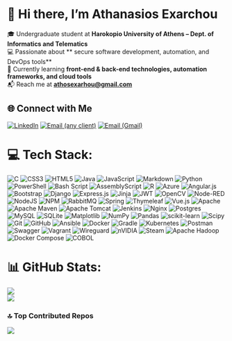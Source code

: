 # 👋 Hi there, I’m Athanasios Exarchou

🎓 Undergraduate student at **Harokopio University of Athens – Dept. of Informatics and Telematics**  
💻 Passionate about ** secure software development, automation, and DevOps tools**  
🌱 Currently learning **front-end & back-end technologies, automation frameworks, and cloud tools**  
📬 Reach me at **athosexarhou@gmail.com**

## 🌐 Connect with Me

[![LinkedIn](https://img.shields.io/badge/LinkedIn-%230077B5.svg?logo=linkedin&logoColor=white)](https://linkedin.com/in/athos-exarchou)
[![Email (any client)](https://img.shields.io/badge/Email_Client-555?logo=minutemailer&logoColor=white)](mailto:athosexarhou@gmail.com)
[![Email (Gmail)](https://img.shields.io/badge/Email_Gmail-D14836?logo=gmail&logoColor=white)](https://mail.google.com/mail/?view=cm&fs=1&to=athosexarhou@gmail.com)

# 💻 Tech Stack:

![C](https://img.shields.io/badge/c-%2300599C.svg?style=flat&logo=c&logoColor=white)
![CSS3](https://img.shields.io/badge/css3-%231572B6.svg?style=flat&logo=css3&logoColor=white)
![HTML5](https://img.shields.io/badge/html5-%23E34F26.svg?style=flat&logo=html5&logoColor=white)
![Java](https://img.shields.io/badge/java-%23ED8B00.svg?style=flat&logo=openjdk&logoColor=white)
![JavaScript](https://img.shields.io/badge/javascript-%23323330.svg?style=flat&logo=javascript&logoColor=%23F7DF1E)
![Markdown](https://img.shields.io/badge/markdown-%23000000.svg?style=flat&logo=markdown&logoColor=white)
![Python](https://img.shields.io/badge/python-3670A0?style=flat&logo=python&logoColor=ffdd54)
![PowerShell](https://img.shields.io/badge/PowerShell-%235391FE.svg?style=flat&logo=powershell&logoColor=white)
![Bash Script](https://img.shields.io/badge/bash_script-%23121011.svg?style=flat&logo=gnu-bash&logoColor=white)
![AssemblyScript](https://img.shields.io/badge/assembly%20script-%23000000.svg?style=flat&logo=assemblyscript&logoColor=white)
![R](https://img.shields.io/badge/r-%23276DC3.svg?style=flat&logo=r&logoColor=white)
![Azure](https://img.shields.io/badge/azure-%230072C6.svg?style=flat&logo=microsoftazure&logoColor=white)
![Angular.js](https://img.shields.io/badge/angular.js-%23E23237.svg?style=flat&logo=angularjs&logoColor=white)
![Bootstrap](https://img.shields.io/badge/bootstrap-%238511FA.svg?style=flat&logo=bootstrap&logoColor=white)
![Django](https://img.shields.io/badge/django-%23092E20.svg?style=flat&logo=django&logoColor=white)
![Express.js](https://img.shields.io/badge/express.js-%23404d59.svg?style=flat&logo=express&logoColor=%2361DAFB)
![Jinja](https://img.shields.io/badge/jinja-white.svg?style=flat&logo=jinja&logoColor=black)
![JWT](https://img.shields.io/badge/JWT-black?style=flat&logo=JSON%20web%20tokens)
![OpenCV](https://img.shields.io/badge/opencv-%23white.svg?style=flat&logo=opencv&logoColor=white)
![Node-RED](https://img.shields.io/badge/Node--RED-%238F0000.svg?style=flat&logo=node-red&logoColor=white)
![NodeJS](https://img.shields.io/badge/node.js-6DA55F?style=flat&logo=node.js&logoColor=white)
![NPM](https://img.shields.io/badge/NPM-%23CB3837.svg?style=flat&logo=npm&logoColor=white)
![RabbitMQ](https://img.shields.io/badge/rabbitmq-FF6600?style=flat&logo=rabbitmq&logoColor=white)
![Spring](https://img.shields.io/badge/spring-%236DB33F.svg?style=flat&logo=spring&logoColor=white)
![Thymeleaf](https://img.shields.io/badge/Thymeleaf-%23005C0F.svg?style=flat&logo=Thymeleaf&logoColor=white)
![Vue.js](https://img.shields.io/badge/vue.js-%2335495e.svg?style=flat&logo=vuedotjs&logoColor=%234FC08D)
![Apache](https://img.shields.io/badge/apache-%23D42029.svg?style=flat&logo=apache&logoColor=white)
![Apache Maven](https://img.shields.io/badge/Apache%20Maven-C71A36?style=flat&logo=Apache%20Maven&logoColor=white)
![Apache Tomcat](https://img.shields.io/badge/apache%20tomcat-%23F8DC75.svg?style=flat&logo=apache-tomcat&logoColor=black)
![Jenkins](https://img.shields.io/badge/jenkins-%232C5263.svg?style=flat&logo=jenkins&logoColor=white)
![Nginx](https://img.shields.io/badge/nginx-%23009639.svg?style=flat&logo=nginx&logoColor=white)
![Postgres](https://img.shields.io/badge/postgres-%23316192.svg?style=flat&logo=postgresql&logoColor=white)
![MySQL](https://img.shields.io/badge/mysql-4479A1.svg?style=flat&logo=mysql&logoColor=white)
![SQLite](https://img.shields.io/badge/sqlite-%2307405e.svg?style=flat&logo=sqlite&logoColor=white)
![Matplotlib](https://img.shields.io/badge/Matplotlib-%23ffffff.svg?style=flat&logo=Matplotlib&logoColor=black)
![NumPy](https://img.shields.io/badge/numpy-%23013243.svg?style=flat&logo=numpy&logoColor=white)
![Pandas](https://img.shields.io/badge/pandas-%23150458.svg?style=flat&logo=pandas&logoColor=white)
![scikit-learn](https://img.shields.io/badge/scikit--learn-%23F7931E.svg?style=flat&logo=scikit-learn&logoColor=white)
![Scipy](https://img.shields.io/badge/SciPy-%230C55A5.svg?style=flat&logo=scipy&logoColor=%white)
![Git](https://img.shields.io/badge/git-%23F05033.svg?style=flat&logo=git&logoColor=white)
![GitHub](https://img.shields.io/badge/github-%23121011.svg?style=flat&logo=github&logoColor=white)
![Ansible](https://img.shields.io/badge/ansible-%231A1918.svg?style=flat&logo=ansible&logoColor=white)
![Docker](https://img.shields.io/badge/docker-%230db7ed.svg?style=flat&logo=docker&logoColor=white)
![Gradle](https://img.shields.io/badge/Gradle-02303A.svg?style=flat&logo=Gradle&logoColor=white)
![Kubernetes](https://img.shields.io/badge/kubernetes-%23326ce5.svg?style=flat&logo=kubernetes&logoColor=white)
![Postman](https://img.shields.io/badge/Postman-FF6C37?style=flat&logo=postman&logoColor=white)
![Swagger](https://img.shields.io/badge/-Swagger-%23Clojure?style=flat&logo=swagger&logoColor=white)
![Vagrant](https://img.shields.io/badge/vagrant-%231563FF.svg?style=flat&logo=vagrant&logoColor=white)
![Wireguard](https://img.shields.io/badge/wireguard-%2388171A.svg?style=flat&logo=wireguard&logoColor=white)
![nVIDIA](https://img.shields.io/badge/nVIDIA-%2376B900.svg?style=flat&logo=nVIDIA&logoColor=white)
![Steam](https://img.shields.io/badge/steam-%23000000.svg?style=flat&logo=steam&logoColor=white)
![Apache Hadoop](https://img.shields.io/badge/Apache%20Hadoop-%23FF7F00.svg?style=flat&logo=Apache%20Hadoop&logoColor=white)
![Docker Compose](https://img.shields.io/badge/Docker%20Compose-%230db7ed.svg?style=flat&logo=docker&logoColor=white)
![COBOL](https://img.shields.io/badge/COBOL-%23007BA7.svg?style=flat&logo=cobol&logoColor=white)

# 📊 GitHub Stats:

![](https://nirzak-streak-stats.vercel.app/?user=AthosExarchou&theme=dark&hide_border=false)<br/>
![](https://github-readme-stats.vercel.app/api/top-langs/?username=AthosExarchou&theme=dark&hide_border=false&include_all_commits=true&count_private=true&layout=compact)

### 🔝 Top Contributed Repos

![](https://github-contributor-stats.vercel.app/api?username=AthosExarchou&limit=5&theme=dark&combine_all_yearly_contributions=true)
